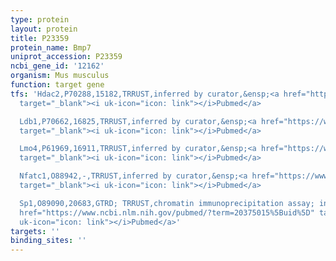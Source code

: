 ```yaml
---
type: protein
layout: protein
title: P23359
protein_name: Bmp7
uniprot_accession: P23359
ncbi_gene_id: '12162'
organism: Mus musculus
function: target gene
tfs: 'Hdac2,P70288,15182,TRRUST,inferred by curator,&ensp;<a href="https://www.ncbi.nlm.nih.gov/pubmed/?term=17452977%5Buid%5D"
  target="_blank"><i uk-icon="icon: link"></i>Pubmed</a>

  Ldb1,P70662,16825,TRRUST,inferred by curator,&ensp;<a href="https://www.ncbi.nlm.nih.gov/pubmed/?term=17452977%5Buid%5D"
  target="_blank"><i uk-icon="icon: link"></i>Pubmed</a>

  Lmo4,P61969,16911,TRRUST,inferred by curator,&ensp;<a href="https://www.ncbi.nlm.nih.gov/pubmed/?term=17452977%5Buid%5D"
  target="_blank"><i uk-icon="icon: link"></i>Pubmed</a>

  Nfatc1,O88942,-,TRRUST,inferred by curator,&ensp;<a href="https://www.ncbi.nlm.nih.gov/pubmed/?term=20375015%5Buid%5D"
  target="_blank"><i uk-icon="icon: link"></i>Pubmed</a>

  Sp1,O89090,20683,GTRD; TRRUST,chromatin immunoprecipitation assay; inferred by curator,&ensp;<a
  href="https://www.ncbi.nlm.nih.gov/pubmed/?term=20375015%5Buid%5D" target="_blank"><i
  uk-icon="icon: link"></i>Pubmed</a>'
targets: ''
binding_sites: ''
---
```


